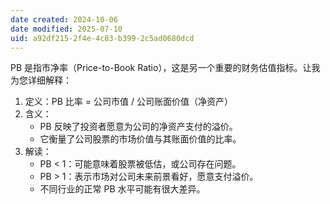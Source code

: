 ```yaml
---
date created: 2024-10-06
date modified: 2025-07-10
uid: a92df215-2f4e-4c83-b399-2c5ad0680dcd
---
```


PB 是指市净率（Price-to-Book Ratio），这是另一个重要的财务估值指标。让我为您详细解释：

1. 定义：PB 比率 = 公司市值 / 公司账面价值（净资产）
2. 含义：
    - PB 反映了投资者愿意为公司的净资产支付的溢价。
    - 它衡量了公司股票的市场价值与其账面价值的比率。
3. 解读：
    - PB < 1：可能意味着股票被低估，或公司存在问题。
    - PB > 1：表示市场对公司未来前景看好，愿意支付溢价。
    - 不同行业的正常 PB 水平可能有很大差异。
